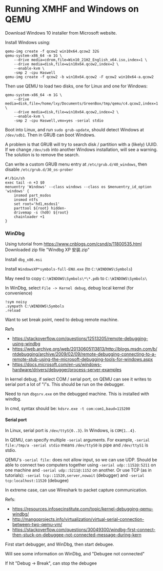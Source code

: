 # Running XMHF and Windows on QEMU

Download Windows 10 installer from Microsoft website.

Install Windows using:
```
qemu-img create -f qcow2 win10x64.qcow2 32G
qemu-system-x86_64 -m 1G \
	--drive media=cdrom,file=Win10_21H2_English_x64.iso,index=1 \
	--drive media=disk,file=win10x64.qcow2,index=2 \
	--enable-kvm \
	-smp 2 -cpu Haswell
qemu-img create -f qcow2 -b win10x64.qcow2 -F qcow2 win10x64-a.qcow2
```

Then use QEMU to load two disks, one for Linux and one for Windows:
```
qemu-system-x86_64 -m 1G \
	--drive media=disk,file=/home/lxy/Documents/GreenBox/tmp/qemu/c4.qcow2,index=1 \
	--drive media=disk,file=win10x64.qcow2,index=2 \
	--enable-kvm \
	-smp 2 -cpu Haswell,vmx=yes -serial stdio
```

Boot into Linux, and run `sudo grub-update`, should detect Windows at
`/dev/sdb1`. Then in GRUB can boot Windows.

A problem is that GRUB will try to search disk / partition with a (likely)
UUID. If we change `/dev/sdb` into another Windows installation, will see
a warning. The solution is to remove the search.

Can write a custom GRUB menu entry at `/etc/grub.d/40_windows`, then disable
`/etc/grub.d/30_os-prober`
```
#!/bin/sh
exec tail -n +3 $0
menuentry 'Windows' --class windows --class os $menuentry_id_option 'windows' {
	insmod part_msdos
	insmod ntfs
	set root='hd1,msdos1'
	parttool ${root} hidden-
	drivemap -s (hd0) ${root}
	chainloader +1
}
```

### WinDbg

Using tutorial from <https://www.cnblogs.com/csnd/p/11800535.html>
Downloaded zip file "Windbg XP 安装.zip"

Install `dbg_x86.msi`

Install `WindowsXP*symbols-full-ENU.exe` (to `C:\WINDOWS\Symbols`)

May need to copy `C:\WINDOWS\Symbols\*\*.pdb` to `C:\WINDOWS\Symbols\`

In WinDbg, select `File -> Kernel debug`, debug local kernel (for convenience)

```
!sym noisy
.sympath C:\WINDOWS\Symbols
.reload
```

Want to set break point, need to debug remote machine.

Refs
* <https://stackoverflow.com/questions/12513205/remote-debugging-using-windbg>
* <https://web.archive.org/web/20130605113813/http://blogs.msdn.com/b/ntdebugging/archive/2009/02/09/remote-debugging-connecting-to-a-remote-stub-using-the-microsoft-debugging-tools-for-windows.aspx>
* <https://docs.microsoft.com/en-us/windows-hardware/drivers/debugger/process-server-examples>

In kernel debug, if select COM / serial port, on QEMU can see it writes
to serial port a lot of "i"s. This should be run on the debugger.

Need to run `dbgsrv.exe` on the debugged machine. This is installed with windbg.

In cmd, syntax should be: `kdsrv.exe -t com:com1,baud=115200`

#### Serial port

In Linux, serial port is `/dev/ttyS{0..3}`. In Windows, is `COM{1..4}`.

In QEMU, can specify multiple `-serial` arguments. For example,
`-serial file:/tmp/a -serial stdio` means `/dev/ttyS0` is pipe and `/dev/ttyS1`
is stdio.

QEMU's `-serial file:` does not allow input, so we can use UDP. Should be able
to connect two computers together using `-serial udp::1152@:5211` on one
machine and `-serial udp::5211@:1152` on another. Or use TCP (as in tutorials):
`-serial tcp::11520,server,nowait` (debugger) and `-serial tcp:localhost:11520`
(debugee)

In extreme case, can use Wireshark to packet capture communication.

Refs:
* <https://resources.infosecinstitute.com/topic/kernel-debugging-qemu-windbg/>
* <http://mangoprojects.info/virtualization/virtual-serial-connection-between-two-qemu-vm/>
* <https://stackoverflow.com/questions/30049300/windbg-first-connect-then-stuck-on-debuggee-not-connected-message-during-kern>

First start debugger, and WinDbg, then start debugee.

Will see some information on WinDbg, and "Debugee not connected"

If hit "Debug -> Break", can stop the debugee

